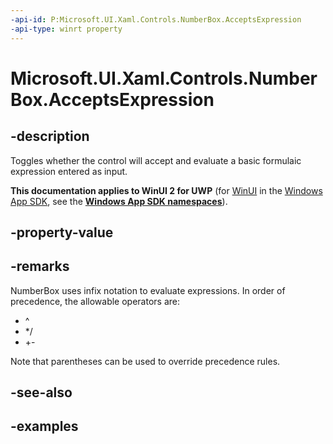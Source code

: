 ```yaml
---
-api-id: P:Microsoft.UI.Xaml.Controls.NumberBox.AcceptsExpression
-api-type: winrt property
---
```


# Microsoft.UI.Xaml.Controls.NumberBox.AcceptsExpression

<!--
public bool AcceptsExpression { get; set; }
-->

## -description

Toggles whether the control will accept and evaluate a basic formulaic expression entered as input.

**This documentation applies to WinUI 2 for UWP** (for [WinUI](/windows/apps/winui/winui3/) in the [Windows App SDK](/windows/apps/windows-app-sdk/), see the **[Windows App SDK namespaces](/windows/windows-app-sdk/api/winrt/)**).

## -property-value

## -remarks

NumberBox uses infix notation to evaluate expressions. In order of precedence, the allowable operators are:

- ^
- */
- +-

Note that parentheses can be used to override precedence rules.

## -see-also

## -examples

